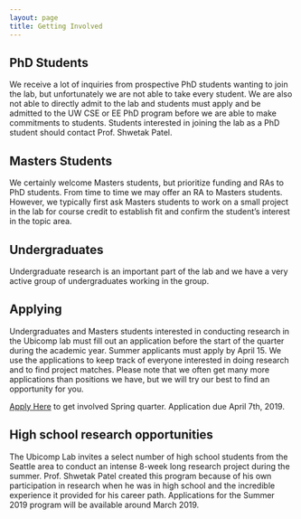 ```yaml
---
layout: page
title: Getting Involved
---
```


## PhD Students
We receive a lot of inquiries from prospective PhD students wanting to join the lab, but unfortunately we are not able to take every student. We are also not able to directly admit to the lab and students must apply and be admitted to the UW CSE or EE PhD program before we are able to make commitments to students. Students interested in joining the lab as a PhD student should contact Prof. Shwetak Patel.

## Masters Students
We certainly welcome Masters students, but prioritize funding and RAs to PhD students. From time to time we may offer an RA to Masters students. However, we typically first ask Masters students to work on a small project in the lab for course credit to establish fit and confirm the student’s interest in the topic area. 

## Undergraduates
Undergraduate research is an important part of the lab and we have a very active group of undergraduates working in the group. 

## Applying
Undergraduates and Masters students interested in conducting research in the Ubicomp lab must fill out an application before the start of the quarter during the academic year. Summer applicants must apply by April 15. We use the applications to keep track of everyone interested in doing research and to find project matches. Please note that we often get many more applications than positions we have, but we will try our best to find an opportunity for you.

<a href="https://www.surveygizmo.com/s3/4850688/UbiComp-Lab-Research-Application-Spring-2019">Apply Here</a> to get involved Spring quarter. Application due April 7th, 2019.
<!--<a href="http://www.surveygizmo.com/s3/4121883/UbiComp-Lab-Research-Application-Summer-2018">Apply Here</a> to get involved Summer quarter. Application due April 15th, 2018.-->


## High school research opportunities 
The Ubicomp Lab invites a select number of high school students from the Seattle area to conduct an intense 8-week long research project during the summer.  Prof. Shwetak Patel created this program because of his own participation in research when he was in high school and the incredible experience it provided for his career path.  Applications for the Summer 2019 program will be available around March 2019.

<!--<a href="http://www.surveygizmo.com/s3/4210024/UbiComp-Lab-High-School-Research-Application-Summer-2018">Apply Here</a> to get involved over the summer as a High School student.-->